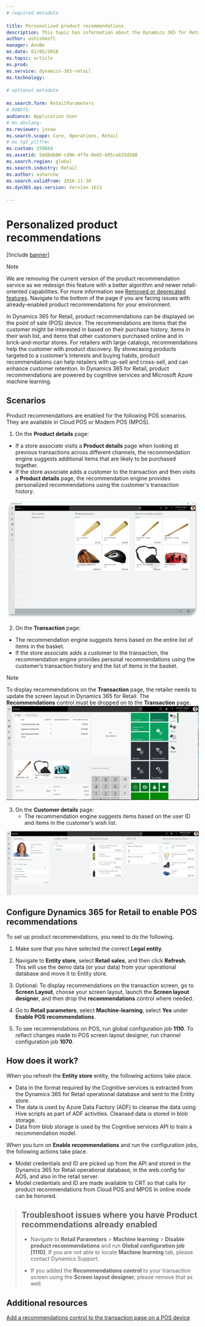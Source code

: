 ```yaml
---
# required metadata

title: Personalized product recommendations
description: This topic has information about the Dynamics 365 for Retail product recommendations that can be displayed on the point of sale (POS) device.
author: ashishmsft
manager: AnnBe
ms.date: 02/05/2018
ms.topic: article
ms.prod: 
ms.service: dynamics-365-retail
ms.technology: 

# optional metadata

ms.search.form: RetailParameters
# ROBOTS: 
audience: Application User
# ms.devlang: 
ms.reviewer: josaw
ms.search.scope: Core, Operations, Retail
# ms.tgt_pltfrm: 
ms.custom: 259664
ms.assetid: 5dd8db08-cd96-4f7e-9e65-b05ca815d580
ms.search.region: global
ms.search.industry: Retail
ms.author: asharchw
ms.search.validFrom: 2016-11-30
ms.dyn365.ops.version: Version 1611

---
```


# Personalized product recommendations

[!include [banner](includes/banner.md)]

> [!NOTE]
> We are removing the current version of the product recommendation service as we redesign this feature with a better algorithm and newer retail-oriented capabilities. For more information see [Removed or deprecated features](../dev-itpro/migration-upgrade/deprecated-features.md). Navigate to the bottom of the page if you are facing issues with already-enabled product recommendations for your environment. 

In Dynamics 365 for Retail, product recommendations can be displayed on the point of sale (POS) device. The recommendations are items that the customer might be interested in based on their purchase history, items in their wish list, and items that other customers purchased online and in brick-and-mortar stores. For retailers with large catalogs, recommendations help the customer with product discovery. By showcasing products targeted to a customer’s interests and buying habits, product recommendations can help retailers with up-sell and cross-sell, and can enhance customer retention. In Dynamics 365 for Retail, product recommendations are powered by cognitive services and Microsoft Azure machine learning.


Scenarios
---------

Product recommendations are enabled for the following POS scenarios. They are available in Cloud POS or Modern POS (MPOS).

1.  On the **Product details** page:

-   If a store associate visits a **Product details** page when looking at previous transactions across different channels, the recommendation engine suggests additional items that are likely to be purchased together.
-   If the store associate adds a customer to the transaction and then visits a **Product details** page, the recommendation engine provides personalized recommendations using the customer's transaction history.

[![proddetails](./media/proddetails.png)](./media/proddetails.png)

2.  On the **Transaction** page:

-   The recommendation engine suggests items based on the entire list of items in the basket.
-   If the store associate adds a customer to the transaction, the recommendation engine provides personal recommendations using the customer’s transaction history and the list of items in the basket.

> [!NOTE]
> To display recommendations on the **Transaction** page, the retailer needs to update the screen layout in Dynamics 365 for Retail. The **Recommendations** control must be dropped on to the **Transaction** page. [![transactionscreenmultipleproductslargemessengersbag-5](./media/transactionscreenmultipleproductslargemessengersbag-5.jpg)](./media/transactionscreenmultipleproductslargemessengersbag-5.jpg)

3.  On the **Customer details** page:
    -   The recommendation engine suggests items based on the user ID and items in the customer’s wish list.

[![customerdetailsrecommendations](./media/customerdetailsrecommendations.png)](./media/customerdetailsrecommendations.png)

## Configure Dynamics 365 for Retail to enable POS recommendations
To set up product recommendations, you need to do the following.

1.  Make sure that you have selected the correct **Legal entity**.
2.  Navigate to **Entity store**, select **Retail sales**, and then click **Refresh**. This will use the demo data (or your data) from your operational database and move it to Entity store.
3.  Optional: To display recommendations on the transaction screen, go to **Screen Layout**, choose your screen layout, launch the **Screen layout designer**, and then drop the **recommendations** control where needed.

4.  Go to **Retail parameters**, select **Machine-learning**, select **Yes** under **Enable POS recommendations**.
5.  To see recommendations on POS, run global configuration job **1110**. To reflect changes made to POS screen layout designer, run channel configuration job **1070**.

## How does it work?
When you refresh the **Entity store** entity, the following actions take place.

-   Data in the format required by the Cognitive services is extracted from the Dynamics 365 for Retail operational database and sent to the Entity store.
-   The data is used by Azure Data Factory (ADF) to cleanse the data using Hive scripts as part of ADF activities. Cleansed data is stored in blob storage.
-   Data from blob storage is used by the Cognitive services API to train a recommendation model.

When you turn on **Enable recommendations** and run the configuration jobs, the following actions take place.

-   Model credentials and ID are picked up from the API and stored in the Dynamics 365 for Retail operational database, in the web.config for AOS, and also in the retail server.
-   Model credentials and ID are made available to CRT so that calls for product recommendations from Cloud POS and MPOS in online mode can be honored.

> ## Troubleshoot issues where you have Product recommendations already enabled 
> - Navigate to **Retail Parameters** > **Machine learning** > **Disable product recommendations** and run **Global configuration job [1110]**. If you are not able to locate **Machine learning** tab, please contact Dynamics Support. 
> 
> - If you added the **Recommendations control** to your transaction screen using the **Screen layout designer**, please remove that as well. 



Additional resources
--------

[Add a recommendations control to the transaction page on a POS device](add-recommendations-control-pos-screen.md)




